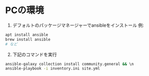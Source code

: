 # PCの環境

1. デフォルトのパッケージマネージャーでansibleをインストール
例: 
```sh
apt install ansible
brew install ansible
# など
```

2. 下記のコマンドを実行
```sh
ansible-galaxy collection install community.general && \n
ansible-playbook -i inventory.ini site.yml
```